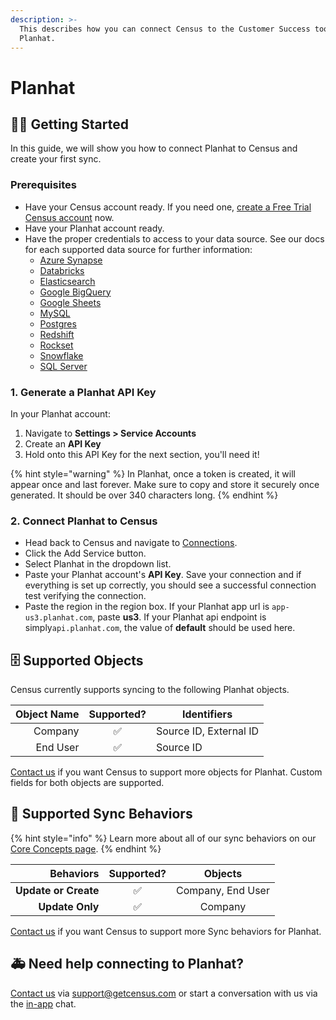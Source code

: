 ```yaml
---
description: >-
  This describes how you can connect Census to the Customer Success tool:
  Planhat.
---
```


# Planhat

## 🏃‍♀️ Getting Started

In this guide, we will show you how to connect Planhat to Census and create your first sync.

### Prerequisites

* Have your Census account ready. If you need one, [create a Free Trial Census account](https://app.getcensus.com/) now.
* Have your Planhat account ready.
* Have the proper credentials to access to your data source. See our docs for each supported data source for further information:
  * [Azure Synapse](../sources/azure-synapse.md)
  * [Databricks](https://docs.getcensus.com/sources/databricks)
  * [Elasticsearch](https://docs.getcensus.com/sources/elasticsearch)
  * [Google BigQuery](https://docs.getcensus.com/sources/google-bigquery)
  * [Google Sheets](https://docs.getcensus.com/sources/google-sheets)
  * [MySQL](https://docs.getcensus.com/sources/mysql)
  * [Postgres](https://docs.getcensus.com/sources/postgres)
  * [Redshift](https://docs.getcensus.com/sources/redshift)
  * [Rockset](https://docs.getcensus.com/sources/rockset)
  * [Snowflake](https://docs.getcensus.com/sources/snowflake)
  * [SQL Server](https://docs.getcensus.com/sources/sql-server)

### 1. Generate a Planhat API Key

In your Planhat account:

1. Navigate to **Settings > Service Accounts**
2. Create an **API Key**
3. Hold onto this API Key for the next section, you'll need it!

{% hint style="warning" %}
In Planhat, once a token is created, it will appear once and last forever. Make sure to copy and store it securely once generated. It should be over 340 characters long.
{% endhint %}

### 2. Connect Planhat to Census

* Head back to Census and navigate to [Connections](https://app.getcensus.com/connections).
* Click the Add Service button.
* Select Planhat in the dropdown list.
* Paste your Planhat account's **API Key**. Save your connection and if everything is set up correctly, you should see a successful connection test verifying the connection.
* Paste the region in the region box. If your Planhat app url is `app-us3.planhat.com`, paste **us3**. If your Planhat api endpoint is simply`api.planhat.com`, the value of **default** should be used here.

## 🗄 Supported Objects

Census currently supports syncing to the following Planhat objects.

| **Object Name** | **Supported?** | **Identifiers**        |
| --------------: | :------------: | ---------------------- |
|         Company |        ✅       | Source ID, External ID |
|        End User |        ✅       | Source ID              |

[Contact us](mailto:support@getcensus.com) if you want Census to support more objects for Planhat. Custom fields for both objects are supported.

## 🔄 Supported Sync Behaviors

{% hint style="info" %}
Learn more about all of our sync behaviors on our [Core Concepts page](../basics/core-concept/#the-different-sync-behaviors).
{% endhint %}

|        **Behaviors** | **Supported?** |    **Objects**    |
| -------------------: | :------------: | :---------------: |
| **Update or Create** |        ✅       | Company, End User |
|      **Update Only** |        ✅       |      Company      |

[Contact us](mailto:support@getcensus.com) if you want Census to support more Sync behaviors for Planhat.

## 🚑 Need help connecting to Planhat?

[Contact us](mailto:support@getcensus.com) via support@getcensus.com or start a conversation with us via the [in-app](https://app.getcensus.com) chat.

